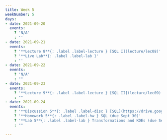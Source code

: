 ```yaml
---
title: Week 5
weekNumber: 5
days:
- date: 2021-09-20
  events:
    ? 'N/A'
    : ''
- date: 2021-09-21
  events:
    ? '**Lecture 8**{: .label .label-lecture } [SQL I](lecture/lec08)'
    ? '**Live Lab**{: .label .label-lab }'
    : ''
- date: 2021-09-22
  events:
    ? 'N/A'
    : ""
- date: 2021-09-23
  events:
    ? '**Lecture 9**{: .label .label-lecture } [SQL II](lecture/lec09)'
    : ""
- date: 2021-09-24
  events:
    ? '**Discussion 5**{: .label .label-disc } [SQL](https://drive.google.com/file/d/1bsY9yQBM2sLir8fBzw9AQC2M-jJfqYVZ/view?usp=sharing)'
    ? '**Homework 5**{: .label .label-hw } SQL (due Sept 30)'
    ? '**Lab 5**{: .label .label-lab } Transformations and KDEs (due Sept 28)'
    : ""

---
```


